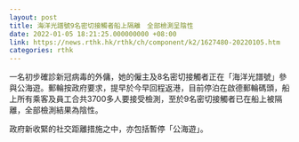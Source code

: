 ```yaml
---
layout: post
title: 海洋光譜號9名密切接觸者船上隔離　全部檢測呈陰性
date: 2022-01-05 18:21:25.000000000 +08:00
link: https://news.rthk.hk/rthk/ch/component/k2/1627480-20220105.htm
categories: rthk
---
```


一名初步確診新冠病毒的外傭，她的僱主及8名密切接觸者正在「海洋光譜號」參與公海遊。郵輪按政府要求，提早於今早回程返港，目前停泊在啟德郵輪碼頭，船上所有乘客及員工合共3700多人要接受檢測，至於9名密切接觸者已在船上被隔離，全部檢測結果為陰性。

政府新收緊的社交距離措施之中，亦包括暫停「公海遊」。
